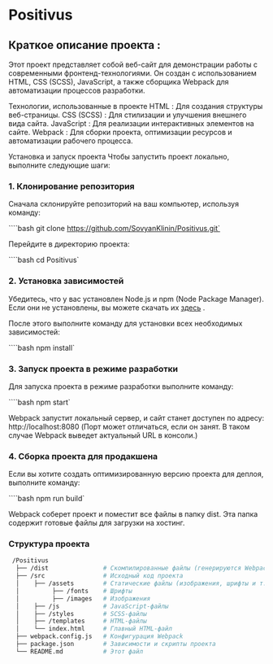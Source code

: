 # Positivus

## Краткое описание проекта :
Этот проект представляет собой веб-сайт для демонстрации работы с современными фронтенд-технологиями. Он создан с использованием HTML, CSS (SCSS), JavaScript, а также сборщика Webpack для автоматизации процессов разработки.

Технологии, использованные в проекте
HTML : Для создания структуры веб-страницы.
CSS (SCSS) : Для стилизации и улучшения внешнего вида сайта.
JavaScript : Для реализации интерактивных элементов на сайте.
Webpack : Для сборки проекта, оптимизации ресурсов и автоматизации рабочего процесса.

Установка и запуск проекта
Чтобы запустить проект локально, выполните следующие шаги:

### 1. Клонирование репозитория
Сначала склонируйте репозиторий на ваш компьютер, используя команду:

````bash git clone https://github.com/SovyanKlinin/Positivus.git`

Перейдите в директорию проекта:

````bash cd Positivus`

### 2. Установка зависимостей
Убедитесь, что у вас установлен Node.js и npm (Node Package Manager). Если они не установлены, вы можете скачать их [здесь](https://nodejs.org/en?spm=a2ty_o01.29997173.0.0.1502c921NxRPXx) .

После этого выполните команду для установки всех необходимых зависимостей:

````bash npm install`

### 3. Запуск проекта в режиме разработки
Для запуска проекта в режиме разработки выполните команду:

````bash npm start`

Webpack запустит локальный сервер, и сайт станет доступен по адресу:
http://localhost:8080
(Порт может отличаться, если он занят. В таком случае Webpack выведет актуальный URL в консоли.)

### 4. Сборка проекта для продакшена
Если вы хотите создать оптимизированную версию проекта для деплоя, выполните команду:

````bash npm run build`

Webpack соберет проект и поместит все файлы в папку dist. Эта папка содержит готовые файлы для загрузки на хостинг.

### Структура проекта

````bash
 /Positivus
  ├── /dist               # Скомпилированные файлы (генерируются Webpack)
  ├── /src                # Исходный код проекта
  │    ├── /assets        # Статические файлы (изображения, шрифты и т.д.)
  │         ├── /fonts    # Шрифты
  │         ├── /images   # Изображения
  │    ├── /js            # JavaScript-файлы
  │    ├── /styles        # SCSS-файлы
  │    ├── /templates     # HTML-файлы
  │    └── index.html     # Главный HTML-файл
  ├── webpack.config.js   # Конфигурация Webpack
  ├── package.json        # Зависимости и скрипты проекта
  └── README.md           # Этот файл